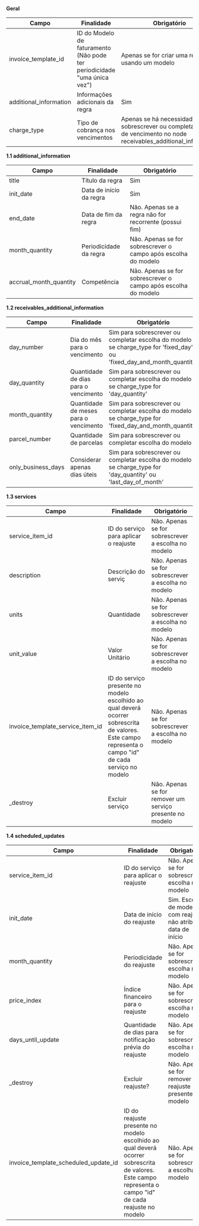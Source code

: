 
<br>
<strong> Geral </strong>

|         Campo                 |          Finalidade                                    |              Obrigatório                         |
| ------------------------------| ------------------------------------------------------ | ------------------------------------------------ |
| invoice_template_id           | ID do Modelo de faturamento (Não pode ter periodicidade "uma única vez")          | Apenas se for criar uma regra usando um modelo   |
| additional_information        | Informações adicionais da regra                        | Sim                                              |
| charge_type                   | Tipo de cobrança nos vencimentos                       | Apenas se há necessidade de sobrescrever ou completar dados de vencimento no node receivables_additional_information|



<strong> 1.1 additional_information </strong>

|         Campo                 |          Finalidade                   |                         Obrigatório                             |
| ------------------------------| ------------------------------------- | --------------------------------------------------------------- |
| title                         | Título da regra                       | Sim                                                             |
| init_date                     | Data de início da regra               | Sim                                                             |
| end_date                      | Data de fim da regra                  | Não. Apenas se a regra não for recorrente (possui fim)          |
| month_quantity                | Periodicidade da regra                | Não. Apenas se for sobrescrever o campo após escolha do modelo  |
| accrual_month_quantity        | Competência                           | Não. Apenas se for sobrescrever o campo após escolha do modelo  |



<strong> 1.2 receivables_additional_information </strong>

|         Campo                 |          Finalidade                   |                         Obrigatório                             |
| ------------------------------| ------------------------------------- | --------------------------------------------------------------- |
| day_number                    | Dia do mês para o vencimento          | Sim para sobrescrever ou completar escolha do modelo e se charge_type for 'fixed_day' ou 'fixed_day_and_month_quantity'|
| day_quantity                  | Quantidade de dias para o vencimento  | Sim para sobrescrever ou completar escolha do modelo e se charge_type for 'day_quantity' |
| month_quantity                | Quantidade de meses para o vencimento | Sim para sobrescrever ou completar escolha do modelo e se charge_type for 'fixed_day_and_month_quantity'|
| parcel_number                 | Quantidade de parcelas                | Sim para sobrescrever ou completar escolha do modelo
| only_business_days            | Considerar apenas dias úteis          | Sim para sobrescrever ou completar escolha do modelo e se charge_type for 'day_quantity' ou 'last_day_of_month'|



<strong> 1.3 services </strong>

|         Campo                    |          Finalidade                   |                         Obrigatório                             |
| ------------------------------   | ------------------------------------- | --------------------------------------------------------------- |
| service_item_id                  | ID do serviço para aplicar o reajuste | Não. Apenas se for sobrescrever a escolha no modelo             |
| description                      | Descrição do serviç                   | Não. Apenas se for sobrescrever a escolha no modelo             |
| units                            | Quantidade                            | Não. Apenas se for sobrescrever a escolha no modelo             |
| unit_value                       | Valor Unitário                        | Não. Apenas se for sobrescrever a escolha no modelo             |
| invoice_template_service_item_id | ID do serviço presente no modelo escolhido ao qual deverá ocorrer sobrescrita de valores. Este campo representa o campo "id" de cada serviço no modelo | Não. Apenas se for sobrescrever a escolha no modelo |
| _destroy                         | Excluir serviço                       | Não. Apenas se for remover um serviço presente no modelo        |



<strong> 1.4 scheduled_updates </strong>

|         Campo                    |          Finalidade                   |                         Obrigatório                             |
| ------------------------------   | ------------------------------------- | --------------------------------------------------------------- |
| service_item_id                  | ID do serviço para aplicar o reajuste | Não. Apenas se for sobrescrever escolha no modelo               |
| init_date                        | Data de início do reajuste            | Sim. Escolha de modelo com reajuste não atribui data de início  |
| month_quantity                   | Periodicidade do reajuste             | Não. Apenas se for sobrescrever escolha no modelo               |
| price_index                      | Índice financeiro para o reajuste     | Não. Apenas se for sobrescrever escolha no modelo               |
| days_until_update                | Quantidade de dias para notificação prévia do reajuste |  Não. Apenas se for sobrescrever escolha no modelo|
| _destroy                         | Excluir reajuste?                     | Não. Apenas se for remover um reajuste presente no modelo        |
| invoice_template_scheduled_update_id| ID do reajuste presente no modelo escolhido ao qual deverá ocorrer sobrescrita de valores. Este campo representa o campo "id" de cada reajuste no modelo  | Não. Apenas se for sobrescrever a escolha no modelo |